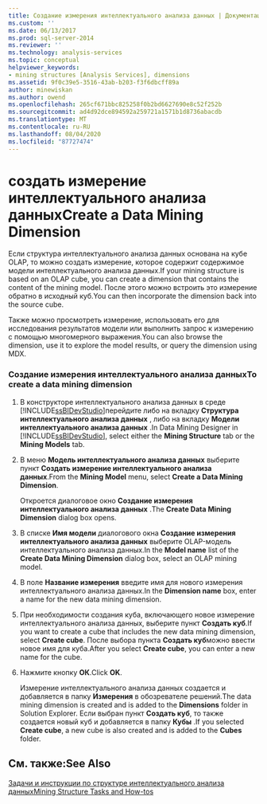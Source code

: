 ```yaml
---
title: Создание измерения интеллектуального анализа данных | Документация Майкрософт
ms.custom: ''
ms.date: 06/13/2017
ms.prod: sql-server-2014
ms.reviewer: ''
ms.technology: analysis-services
ms.topic: conceptual
helpviewer_keywords:
- mining structures [Analysis Services], dimensions
ms.assetid: 9f0c39e5-3516-43ab-b203-f3f6dbcff89a
author: minewiskan
ms.author: owend
ms.openlocfilehash: 265cf671bbc825258f0b2bd6627690e8c52f252b
ms.sourcegitcommit: ad4d92dce894592a259721a1571b1d8736abacdb
ms.translationtype: MT
ms.contentlocale: ru-RU
ms.lasthandoff: 08/04/2020
ms.locfileid: "87727474"
---
```

# <a name="create-a-data-mining-dimension"></a><span data-ttu-id="9fa6e-102">создать измерение интеллектуального анализа данных</span><span class="sxs-lookup"><span data-stu-id="9fa6e-102">Create a Data Mining Dimension</span></span>
  <span data-ttu-id="9fa6e-103">Если структура интеллектуального анализа данных основана на кубе OLAP, то можно создать измерение, которое содержит содержимое модели интеллектуального анализа данных.</span><span class="sxs-lookup"><span data-stu-id="9fa6e-103">If your mining structure is based on an OLAP cube, you can create a dimension that contains the content of the mining model.</span></span> <span data-ttu-id="9fa6e-104">После этого можно встроить это измерение обратно в исходный куб.</span><span class="sxs-lookup"><span data-stu-id="9fa6e-104">You can then incorporate the dimension back into the source cube.</span></span>  
  
 <span data-ttu-id="9fa6e-105">Также можно просмотреть измерение, использовать его для исследования результатов модели или выполнить запрос к измерению с помощью многомерного выражения.</span><span class="sxs-lookup"><span data-stu-id="9fa6e-105">You can also browse the dimension, use it to explore the model results, or query the dimension using MDX.</span></span>  
  
### <a name="to-create-a-data-mining-dimension"></a><span data-ttu-id="9fa6e-106">Создание измерения интеллектуального анализа данных</span><span class="sxs-lookup"><span data-stu-id="9fa6e-106">To create a data mining dimension</span></span>  
  
1.  <span data-ttu-id="9fa6e-107">В конструкторе интеллектуального анализа данных в среде [!INCLUDE[ssBIDevStudio](../../includes/ssbidevstudio-md.md)]перейдите либо на вкладку **Структура интеллектуального анализа данных** , либо на вкладку **Модели интеллектуального анализа данных** .</span><span class="sxs-lookup"><span data-stu-id="9fa6e-107">In Data Mining Designer in [!INCLUDE[ssBIDevStudio](../../includes/ssbidevstudio-md.md)], select either the **Mining Structure** tab or the **Mining Models** tab.</span></span>  
  
2.  <span data-ttu-id="9fa6e-108">В меню **Модель интеллектуального анализа данных** выберите пункт **Создать измерение интеллектуального анализа данных**.</span><span class="sxs-lookup"><span data-stu-id="9fa6e-108">From the **Mining Model** menu, select **Create a Data Mining Dimension**.</span></span>  
  
     <span data-ttu-id="9fa6e-109">Откроется диалоговое окно **Создание измерения интеллектуального анализа данных** .</span><span class="sxs-lookup"><span data-stu-id="9fa6e-109">The **Create Data Mining Dimension** dialog box opens.</span></span>  
  
3.  <span data-ttu-id="9fa6e-110">В списке **Имя модели** диалогового окна **Создание измерения интеллектуального анализа данных** выберите OLAP-модель интеллектуального анализа данных.</span><span class="sxs-lookup"><span data-stu-id="9fa6e-110">In the **Model name** list of the **Create Data Mining Dimension** dialog box, select an OLAP mining model.</span></span>  
  
4.  <span data-ttu-id="9fa6e-111">В поле **Название измерения** введите имя для нового измерения интеллектуального анализа данных.</span><span class="sxs-lookup"><span data-stu-id="9fa6e-111">In the **Dimension name** box, enter a name for the new data mining dimension.</span></span>  
  
5.  <span data-ttu-id="9fa6e-112">При необходимости создания куба, включающего новое измерение интеллектуального анализа данных, выберите пункт **Создать куб**.</span><span class="sxs-lookup"><span data-stu-id="9fa6e-112">If you want to create a cube that includes the new data mining dimension, select **Create cube**.</span></span> <span data-ttu-id="9fa6e-113">После выбора пункта **Создать куб**можно ввести новое имя для куба.</span><span class="sxs-lookup"><span data-stu-id="9fa6e-113">After you select **Create cube**, you can enter a new name for the cube.</span></span>  
  
6.  <span data-ttu-id="9fa6e-114">Нажмите кнопку **ОК**.</span><span class="sxs-lookup"><span data-stu-id="9fa6e-114">Click **OK**.</span></span>  
  
     <span data-ttu-id="9fa6e-115">Измерение интеллектуального анализа данных создается и добавляется в папку **Измерения** в обозревателе решений.</span><span class="sxs-lookup"><span data-stu-id="9fa6e-115">The data mining dimension is created and is added to the **Dimensions** folder in Solution Explorer.</span></span> <span data-ttu-id="9fa6e-116">Если выбран пункт **Создать куб**, то также создается новый куб и добавляется в папку **Кубы** .</span><span class="sxs-lookup"><span data-stu-id="9fa6e-116">If you selected **Create cube**, a new cube is also created and is added to the **Cubes** folder.</span></span>  
  
## <a name="see-also"></a><span data-ttu-id="9fa6e-117">См. также:</span><span class="sxs-lookup"><span data-stu-id="9fa6e-117">See Also</span></span>  
 [<span data-ttu-id="9fa6e-118">Задачи и инструкции по структуре интеллектуального анализа данных</span><span class="sxs-lookup"><span data-stu-id="9fa6e-118">Mining Structure Tasks and How-tos</span></span>](mining-structure-tasks-and-how-tos.md)  
  
  
